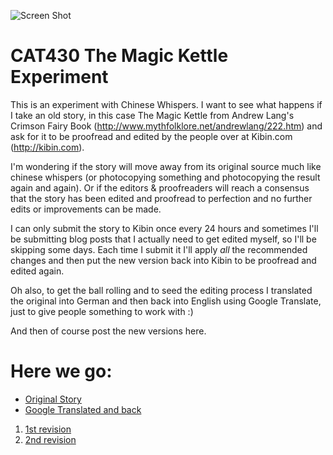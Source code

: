 ![Screen Shot](http://cattopus23.com/img/panel-CAT430.jpg)

CAT430 The Magic Kettle Experiment
==================================

This is an experiment with Chinese Whispers. I want to see what happens if I take an old story, in this case The Magic Kettle from Andrew Lang's Crimson Fairy Book (http://www.mythfolklore.net/andrewlang/222.htm) and ask for it to be proofread and edited by the people over at Kibin.com (http://kibin.com).

I'm wondering if the story will move away from its original source much like chinese whispers (or photocopying something and photocopying the result again and again). Or if the editors & proofreaders will reach a consensus that the story has been edited and proofread to perfection and no further edits or improvements can be made.

I can only submit the story to Kibin once every 24 hours and sometimes I'll be submitting blog posts that I actually need to get edited myself, so I'll be skipping some days. Each time I submit it I'll apply *all* the recommended changes and then put the new version back into Kibin to be proofread and edited again.

Oh also, to get the ball rolling and to seed the editing process I translated the original into German and then back into English using Google Translate, just to give people something to work with :)

And then of course post the new versions here.

Here we go:
===========

* [Original Story](https://raw.github.com/revdancatt/CAT430-the-magic-kettle-kibin-experiment/c385ffa1dce531e6dc84b8dc5d02b1749b02ebd1/TheMagicKettle.txt)
* [Google Translated and back](https://raw.github.com/revdancatt/CAT430-the-magic-kettle-kibin-experiment/b9f2e628756c2736a716687a9af614a3a3611df5/TheMagicKettle.txt)
1. [1st revision](https://raw.github.com/revdancatt/CAT430-the-magic-kettle-kibin-experiment/33ee506e274d4f817ae9f592a11ab7036e7f3669/TheMagicKettle.txt)
2. [2nd revision](https://raw.github.com/revdancatt/CAT430-the-magic-kettle-kibin-experiment/d4f8c4f8b86f82888a63508e7969bbd0fd13e0a8/TheMagicKettle.txt)